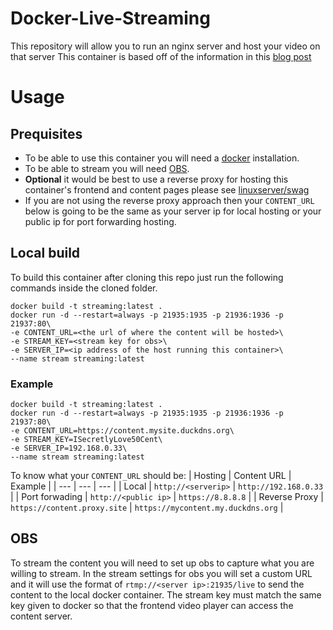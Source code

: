 # Docker-Live-Streaming
This repository will allow you to run an nginx server and host your video on that server
This container is based off of the information in this [blog post](https://thenotexpert.com/video-web-streaming-server-docker-linux/)

# Usage
## Prequisites
* To be able to use this container you will need a [docker](https://www.docker.com/products/docker-desktop) installation.
* To be able to stream you will need [OBS](https://obsproject.com/). 
* **Optional** it would be best to use a reverse proxy for hosting this container's frontend and content pages please see [linuxserver/swag](https://hub.docker.com/r/linuxserver/swag)
* If you are not using the reverse proxy approach then your `CONTENT_URL` below is going to be the same as your server ip for local hosting or your public ip for port forwarding hosting.

## Local build

To build this container after cloning this repo just run the following commands inside the cloned folder. 
~~~
docker build -t streaming:latest .
docker run -d --restart=always -p 21935:1935 -p 21936:1936 -p 21937:80\
-e CONTENT_URL=<the url of where the content will be hosted>\
-e STREAM_KEY=<stream key for obs>\
-e SERVER_IP=<ip address of the host running this container>\
--name stream streaming:latest
~~~

### Example

~~~
docker build -t streaming:latest .
docker run -d --restart=always -p 21935:1935 -p 21936:1936 -p 21937:80\
-e CONTENT_URL=https://content.mysite.duckdns.org\
-e STREAM_KEY=ISecretlyLove50Cent\
-e SERVER_IP=192.168.0.33\
--name stream streaming:latest
~~~

To know what your `CONTENT_URL` should be:
| Hosting | Content URL | Example |
| --- | --- | --- |
| Local | `http://<serverip>` | `http://192.168.0.33` |
| Port forwading | `http://<public ip>` | `https://8.8.8.8` |
| Reverse Proxy | `https://content.proxy.site` | `https://mycontent.my.duckdns.org` |

## OBS 
To stream the content you will need to set up obs to capture what you are willing to stream. In the stream settings for obs you will set a custom URL and it will use the format of `rtmp://<server ip>:21935/live` to send the content to the local docker container. The stream key must match the same key given to docker so that the frontend video player can access the content server.
